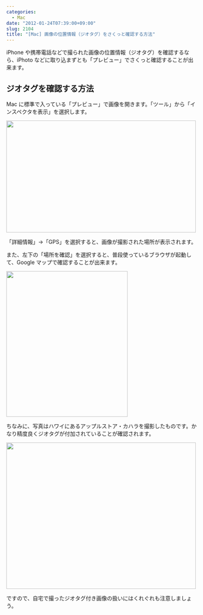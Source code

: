 ```yaml
---
categories:
  - Mac
date: "2012-01-24T07:39:00+09:00"
slug: 2104
title: "[Mac] 画像の位置情報（ジオタグ）をさくっと確認する方法"
---
```


iPhone や携帯電話などで撮られた画像の位置情報（ジオタグ）を確認するなら、iPhoto などに取り込まずとも「プレビュー」でさくっと確認することが出来ます。

## ジオタグを確認する方法

Mac に標準で入っている「プレビュー」で画像を開きます。「ツール」から「インスペクタを表示」を選択します。

<img alt="" src="/images/2012/01/2104_1.png" width="500" height="296">

「詳細情報」→「GPS」を選択すると、画像が撮影された場所が表示されます。

また、左下の「場所を確認」を選択すると、普段使っているブラウザが起動して、Google マップで確認することが出来ます。

<img alt="" src="/images/2012/01/2104_2.png" width="320" height="385">

ちなみに、写真はハワイにあるアップルストア・カハラを撮影したものです。かなり精度良くジオタグが付加されていることが確認されます。

<img alt="" src="/images/2012/01/2104_3.png" width="500" height="387">

ですので、自宅で撮ったジオタグ付き画像の扱いにはくれぐれも注意しましょう。
